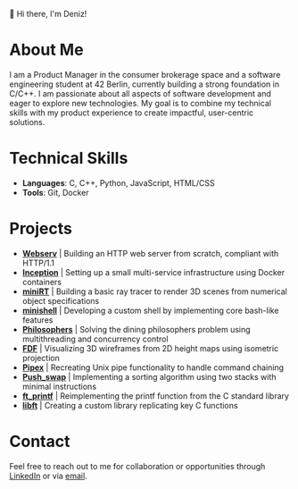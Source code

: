 👋 Hi there, I'm Deniz!

# About Me

I am a Product Manager in the consumer brokerage space and a software engineering student at 42 Berlin, currently building a strong foundation in C/C++. I am passionate about all aspects of software development and eager to explore new technologies. My goal is to combine my technical skills with my product experience to create impactful, user-centric solutions.

# Technical Skills

- **Languages**: C, C++, Python, JavaScript, HTML/CSS
- **Tools**: Git, Docker

# Projects

- **[Webserv](https://github.com/deniz-oezdemir/Webserv)** | Building an HTTP web server from scratch, compliant with HTTP/1.1
- **[Inception](https://github.com/deniz-oezdemir/Inception)** | Setting up a small multi-service infrastructure using Docker containers
- **[miniRT](https://github.com/deniz-oezdemir/miniRT)** | Building a basic ray tracer to render 3D scenes from numerical object specifications
- **[minishell](https://github.com/deniz-oezdemir/Minishell)** | Developing a custom shell by implementing core bash-like features
- **[Philosophers](https://github.com/deniz-oezdemir/Philosophers)** | Solving the dining philosophers problem using multithreading and concurrency control
- **[FDF](https://github.com/deniz-oezdemir/FDF)** | Visualizing 3D wireframes from 2D height maps using isometric projection
- **[Pipex](https://github.com/deniz-oezdemir/Pipex)** | Recreating Unix pipe functionality to handle command chaining
- **[Push_swap](https://github.com/deniz-oezdemir/Push_swap)** | Implementing a sorting algorithm using two stacks with minimal instructions
- **[ft_printf](https://github.com/deniz-oezdemir/ft_printf)** | Reimplementing the printf function from the C standard library
- **[libft](https://github.com/deniz-oezdemir/libft)** | Creating a custom library replicating key C functions

# Contact
Feel free to reach out to me for collaboration or opportunities through [LinkedIn](https://www.linkedin.com/in/denizoezdemir/) or via [email](mailto:oezdemir.de@gmail.com).
